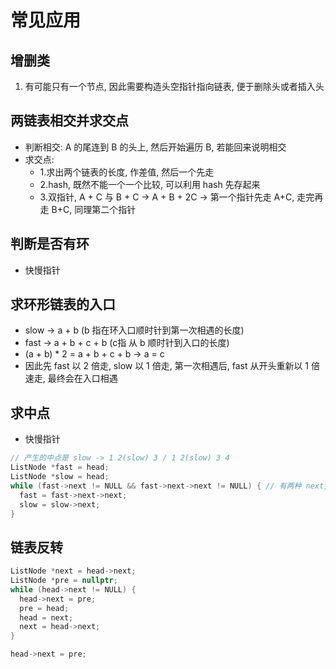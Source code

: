 # 常见应用

## 增删类

1. 有可能只有一个节点, 因此需要构造头空指针指向链表, 便于删除头或者插入头  

## 两链表相交并求交点

- 判断相交: A 的尾连到 B 的头上, 然后开始遍历 B, 若能回来说明相交
- 求交点:
  - 1.求出两个链表的长度, 作差值, 然后一个先走
  - 2.hash, 既然不能一个一个比较, 可以利用 hash 先存起来
  - 3.双指针, A + C 与 B + C -> A + B + 2C -> 第一个指针先走 A+C, 走完再走 B+C, 同理第二个指针


## 判断是否有环

- 快慢指针

## 求环形链表的入口

- slow -> a + b (b 指在环入口顺时针到第一次相遇的长度)
- fast -> a + b + c + b (c指 从 b 顺时针到入口的长度)
- (a + b) * 2 = a + b + c + b -> a = c
- 因此先 fast 以 2 倍走, slow 以 1 倍走, 第一次相遇后, fast 从开头重新以 1 倍速走, 最终会在入口相遇

## 求中点

- 快慢指针

```c
// 产生的中点是 slow -> 1 2(slow) 3 / 1 2(slow) 3 4
ListNode *fast = head;
ListNode *slow = head;
while (fast->next != NULL && fast->next->next != NULL) { // 有两种 next, 因此需要判断两种 而且是并集关系
  fast = fast->next->next;
  slow = slow->next;
}
```

## 链表反转

```c
ListNode *next = head->next;
ListNode *pre = nullptr;
while (head->next != NULL) {
  head->next = pre;
  pre = head;
  head = next;
  next = head->next;
}

head->next = pre;
```